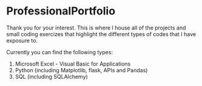 # ProfessionalPortfolio

Thank you for your interest. This is where I house all of the projects and small coding exercizes that highlight the different types of codes that I have exposure to. 


Currently you can find the following types:
1. Microsoft Excel - Visual Basic for Applications
2. Python (including Matplotlib, flask, APIs and Pandas)
3. SQL (including SQLAlchemy)
   

